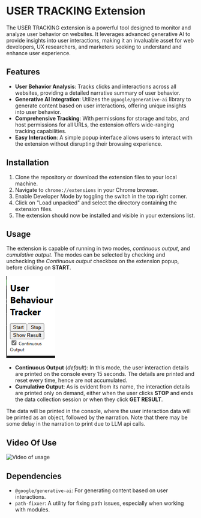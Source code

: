 # USER TRACKING Extension

The USER TRACKING extension is a powerful tool designed to monitor and analyze user behavior on websites. It leverages advanced generative AI to provide insights into user interactions, making it an invaluable asset for web developers, UX researchers, and marketers seeking to understand and enhance user experience.

## Features

- **User Behavior Analysis**: Tracks clicks and interactions across all websites, providing a detailed narrative summary of user behavior.
- **Generative AI Integration**: Utilizes the `@google/generative-ai` library to generate content based on user interactions, offering unique insights into user behavior.
- **Comprehensive Tracking**: With permissions for storage and tabs, and host permissions for all URLs, the extension offers wide-ranging tracking capabilities.
- **Easy Interaction**: A simple popup interface allows users to interact with the extension without disrupting their browsing experience.

## Installation

1. Clone the repository or download the extension files to your local machine.
2. Navigate to `chrome://extensions` in your Chrome browser.
3. Enable Developer Mode by toggling the switch in the top right corner.
4. Click on "Load unpacked" and select the directory containing the extension files.
5. The extension should now be installed and visible in your extensions list.

## Usage
The extension is capable of running in two modes, *continuous output*, and *cumulative output*. The modes can be selected by checking and unchecking the *Continuous output* checkbox on the extension popup, before clicking on **START**.

![Image of popup](image.png)
- **Continuous Output** (*default*): In this mode, the user interaction details are printed on the console every 15 seconds. The details are printed and reset every time, hence are not accumulated.
- **Cumulative Output**: As is evident from its name, the interaction details are printed only on demand, either when the user clicks **STOP** and ends the data collection session or when they click **GET RESULT**.


The data will be printed in the console, where the user interaction data will be printed as an object, followed by the narration. Note that there may be some delay in the narration to print due to LLM api calls.

## Video Of Use
![Video of usage](https://github.com/omgupta-iitk/user-interaction-extension/assets/44142719/f76dafbd-08e8-4d12-b2a1-946e12ad5370)
## Dependencies

- `@google/generative-ai`: For generating content based on user interactions.
- `path-fixxer`: A utility for fixing path issues, especially when working with modules.
